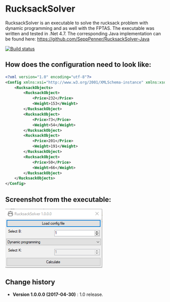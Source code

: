 RucksackSolver
====================================

RucksackSolver is an executable to solve the rucksack problem with dynamic programming and as well with the FPTAS.
The executable was written and tested in .Net 4.7.
The corresponding Java implementation can be found here: https://github.com/SeppPenner/RucksackSolver-Java

[![Build status](https://ci.appveyor.com/api/projects/status/ch5dx3a373gh262n?svg=true)](https://ci.appveyor.com/project/SeppPenner/rucksacksolverc)


## How does the configuration need to look like:
```xml
<?xml version="1.0" encoding="utf-8"?>
<Config xmlns:xsi="http://www.w3.org/2001/XMLSchema-instance" xmlns:xsd="http://www.w3.org/2001/XMLSchema">
	<RucksackObjects>
		<RucksackObject>
			<Price>232</Price>
			<Weight>153</Weight>
		</RucksackObject>
		<RucksackObject>
			<Price>73</Price>
			<Weight>54</Weight>
		</RucksackObject>
		<RucksackObject>
			<Price>201</Price>
			<Weight>191</Weight>
		</RucksackObject>
		<RucksackObject>
			<Price>50</Price>
			<Weight>66</Weight>
		</RucksackObject>
	</RucksackObjects>
</Config>
```

## Screenshot from the executable:
![Screenshot from the executable](https://github.com/SeppPenner/RucksackSolverC-/blob/master/Screenshot.PNG "Screenshot from the executable")

Change history
--------------

* **Version 1.0.0.0 (2017-04-30)** : 1.0 release.
